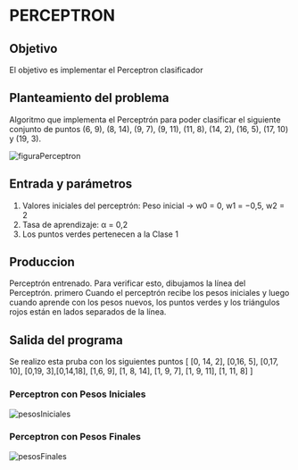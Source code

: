 # PERCEPTRON
## Objetivo
 El objetivo es implementar el Perceptron clasificador
## Planteamiento del problema
Algoritmo que implementa el Perceptrón para poder 
clasificar el siguiente conjunto de puntos 
(6, 9), (8, 14), (9, 7), (9, 11), (11, 8), (14, 2), (16, 5), 
(17, 10) y (19, 3).

![figuraPerceptron](https://github.com/diego-Ballesteros/Perceptron-/assets/114629529/9bec97a0-a32e-4f38-9525-85ea59344ac8)

## Entrada y parámetros
1. Valores iniciales del perceptrón: Peso inicial -> w0 = 0, w1 = −0,5, w2 = 2
2. Tasa de aprendizaje: α = 0,2
3. Los puntos verdes pertenecen a la Clase 1
## Produccion
Perceptrón entrenado. Para verificar esto, dibujamos la línea del Perceptrón. primero Cuando el 
perceptrón recibe los pesos iniciales y luego cuando aprende con los pesos nuevos, los puntos verdes y los triángulos rojos están en lados separados de 
la línea.

## Salida del programa 
Se realizo esta pruba con los siguientes puntos 
[ [0, 14, 2], [0,16, 5], [0,17, 10], [0,19, 3],[0,14,18],
  [1,6, 9], [1, 8, 14], [1, 9, 7], [1, 9, 11], [1, 11, 8] ]
### Perceptron con Pesos Iniciales
![pesosIniciales](https://github.com/diego-Ballesteros/Perceptron-/assets/114629529/b78f67a8-a6a4-48e9-8f9d-fa4e053b0845)
### Perceptron con Pesos Finales
![pesosFinales](https://github.com/diego-Ballesteros/Perceptron-/assets/114629529/0835e33a-4fe2-477c-9e86-685bbf617e84)

